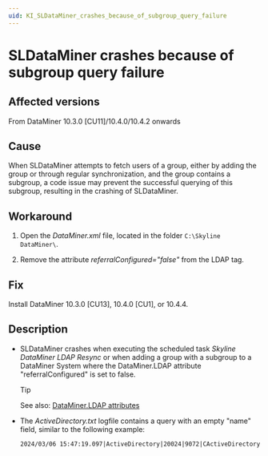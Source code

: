 ```yaml
---
uid: KI_SLDataMiner_crashes_because_of_subgroup_query_failure
---
```


# SLDataMiner crashes because of subgroup query failure

## Affected versions

From DataMiner 10.3.0 [CU11]/10.4.0/10.4.2 onwards

## Cause

When SLDataMiner attempts to fetch users of a group, either by adding the group or through regular synchronization, and the group contains a subgroup, a code issue may prevent the successful querying of this subgroup, resulting in the crashing of SLDataMiner.

## Workaround

1. Open the *DataMiner.xml* file, located in the folder `C:\Skyline DataMiner\`.

1. Remove the attribute *referralConfigured="false"* from the LDAP tag.

## Fix

Install DataMiner 10.3.0 [CU13], 10.4.0 [CU1], or 10.4.4<!--RN 39058-->.

## Description

- SLDataMiner crashes when executing the scheduled task *Skyline DataMiner LDAP Resync* or when adding a group with a subgroup to a DataMiner System where the DataMiner.LDAP attribute "referralConfigured" is set to false.

  > [!TIP]
  > See also: [DataMiner.LDAP attributes](xref:DataMiner.LDAP)

- The *ActiveDirectory.txt* logfile contains a query with an empty "name" field, similar to the following example:

  ```txt
  2024/03/06 15:47:19.097|ActiveDirectory|20024|9072|CActiveDirectoryInfo::ADQuery|DBG|0|Query:    (&(&(objectClass=group)(groupType:1.2.840.113556.1.4.803:=2147483648))(name=)) CR LF
  ```
